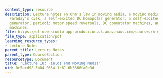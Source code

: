 ```yaml
---
content_type: resource
description: Lecture notes on Ohm's law in moving media, a moving media MQS problem,
  Faraday's disk, a self-excited DC homopolar generator, a self-excited AC homopolar
  generator, periodic motor speed reversals, DC commutator machines, and self-excited
  machines.
file: https://ol-ocw-studio-app-production.s3.amazonaws.com/courses/6-013-electromagnetics-and-applications-fall-2005/0c5acd983b0406341c676b3666fa0e3d_lec18.pdf
file_type: application/pdf
learning_resource_types:
- Lecture Notes
parent_title: Lecture Notes
parent_type: CourseSection
resourcetype: Document
title: 'Lecture 18: Fields and Moving Media'
uid: 0c5acd98-3b04-0634-1c67-6b3666fa0e3d
---
```

